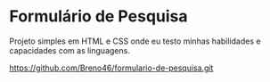 # Formulário de Pesquisa

Projeto simples em HTML e CSS onde eu testo minhas habilidades e capacidades com as linguagens.

https://github.com/Breno46/formulario-de-pesquisa.git